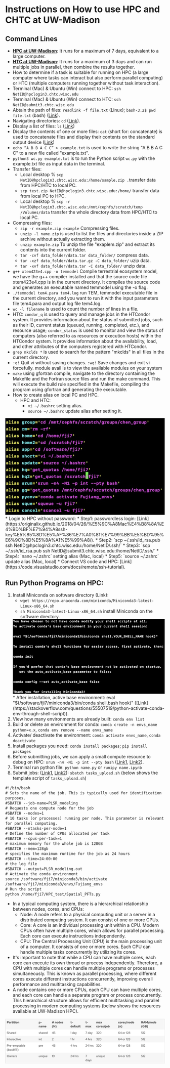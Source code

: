 # Instructions on How to use HPC and CHTC at UW-Madison

## Command Lines
* **[HPC at UW-Madison](https://chtc.cs.wisc.edu/uw-research-computing/hpc-overview)**: It runs for a maximum of 7 days, equivalent to a large computer. 
* **[HTC at UW-Madison](https://chtc.cs.wisc.edu/)**: It runs for a maximum of 3 days and can run multiple jobs in parallel, then combine the results together. 
* How to determine if a task is suitable for running on HPC (a large computer where tasks can interact but also perform parallel computing) or HTC (multiple computers running together without task interaction).
* Terminal (Mac) & Ubuntu (Win) connect to HPC: `ssh NetID@hpclogin3.chtc.wisc.edu`
* Terminal (Mac) & Ubuntu (Win) connect to HTC: `ssh NetID@submit3.chtc.wisc.edu`
* Abtain the path of files: `readlink -f file.txt` (Linux);  `bash-3.2$ pwd file.txt` (bash) ([Link](https://juejin.cn/post/6844903481728303112)).
* Navigating directories: `cd` ([Link](https://linuxize.com/post/linux-cd-command/)).
* Display a list of files: `ls` ([Link](https://www.atatus.com/blog/ls-command-in-linux-with-example/))
* Display the contents of one or more files: `cat` (short for: concatenate) is used to concatenate files and display their contents on the standard output device ([Link](https://phoenixnap.com/kb/linux-cat-command))
* `echo “A B B A C C” > example.txt` is used to write the string "A B B A C C" to a new file called "example.txt".
* `python3 wc.py example.txt` is to run the Python script `wc.py` with the example.txt file as input data in the terminal.
* Transfer files:
  * Local desktop % `scp NetID@hpclogin3.chtc.wisc.edu:/home/sample.zip .`transfer data from HPC/HTC to local PC.
  * `scp test.zip NetID@hpclogin3.chtc.wisc.edu:/home/` transfer data from local PC to HPC. 
  * Local desktop % `scp -r NetID@hpclogin3.chtc.wisc.edu:/mnt/cephfs/scratch/temp /Volumes/data` transfer the whole directory data from HPC/HTC to local PC.
* Compressing files:
  * `zip -r example.zip example` Compressing files.
  * `unzip -l name.zip` is used to list the files and directories inside a ZIP archive without actually extracting them.
  * `unzip example.zip` To unzip the file "exaplem.zip" and extract its contents into the current folder.
  * `tar -cvf data_folder/data.tar data_folder/` compress data.
  * `tar -xzf data_folder/data.tar.gz -C data_folder/` uzip data.
  * `tar -xvf data_folder/data.tar -C data_folder/` unzip data.
* `g++ xtem423e4.cpp -o temmodel` Compile terrestrial ecosystem model, we have the g++ compiler installed and that the source code file xtem423e4.cpp is in the current directory. It compiles the source code and generates an executable named temmodel using the -o flag.
* `./temmodel tem4.para tem4.log` run TEM, temmodel executable file in the current directory, and you want to run it with the input parameters file tem4.para and output log file tem4.log.
* `wc -l filename` is used to count the number of lines in a file.
* HTC: `condor_q` is used to query and manage jobs in the HTCondor system. It provides information about the status of submitted jobs, such as their ID, current status (queued, running, completed, etc.), and resource usage; `condor_status` is used to monitor and view the status of computers (also referred to as resources or execution hosts) within the HTCondor system. It provides information about the availability, load, and other attributes of the computers registered with HTCondor.
* `grep mkclds *` is used to search for the pattern "mkclds" in all files in the current directory.
* `:q!` Quit vi without saving changes. `:wq!` Save changes and exit vi forcefully.
module avail is to view the available modules on your system
* `make` using gfortran compile, navigate to the directory containing the Makefile and the Fortran source files and run the make command. This will execute the build rule specified in the Makefile, compiling the program using gfortran and generating the executable.
* How to create alias on local PC and HPC.
  * HPC and HTC:
    * `vi ~/.bashrc` setting alias.
    * `source ~/.bashrc` update alias after setting it.
<img src="hpc_image/alias.png" title="" alt="" data-align="center">
  * Login to HPC without password:
    * Step1: passwordless login: [Link](https://originalix.github.io/2018/04/26/%E5%9C%A8Mac%E4%B8%8A%E4%BD%BF%E7%94%A8ssh-key%E5%85%8D%E5%AF%86%E7%A0%81%E7%99%BB%E5%BD%95%E6%9C%8D%E5%8A%A1%E5%99%A8/).
    * Step2: `scp ~/.ssh/id_rsa.pub ssh NetID@hpclogin3.chtc.wisc.edu:/home/NetID/.ssh/`
    * Step3: `scp ~/.ssh/id_rsa.pub ssh NetID@submit3.chtc.wisc.edu:/home/NetID/.ssh/`
    * Step4: `nano ~/.zshrc` setting alias (Mac, local)
    * Step5: `source ~/.zshrc` update alias (Mac, local)
* Connect VS code and HPC: [Link](https://code.visualstudio.com/docs/remote/ssh-tutorial).

## Run Python Programs on HPC:
1. Install Miniconda on software directory (Link):
   * `wget https://repo.anaconda.com/miniconda/Miniconda3-latest-Linux-x86_64.sh`
   * `sh Miniconda3-latest-Linux-x86_64.sh` install Miniconda on the software directory.
   <img src="hpc_image/miniconda_installation.png" title="" alt="" data-align="center">
   * After installation, active base environment: eval "$(/software/fji7/miniconda3/bin/conda shell.bash  hook)" ([Link](https://stackoverflow.com/questions/55507519/python-activate-conda-env-through-shell-script)).
2. View how many environments are already built: `conda env list`
3. Build or delete an environment for conda: `conda create -n envs_name python=x.x`,   `conda env remove --name envs_name`
4. Activate/ deactivate the environment: `conda activate envs_name`, `conda deactivate`
5. Install packages you need: `conda install packages`; `pip install packages`
6. Before submitting jobs, we can apply a small compute resource to debug on HPC: `srun -n4 -N1 -p int --pty bash` ([Link1](https://chtc.cs.wisc.edu/uw-research-computing/hpc-job-submission.html), [Link2](https://chtc.cs.wisc.edu/uw-research-computing/hpc-overview.html)).
7. Terminal run python file: `python name.py` or `runipy name.ipynb`
8. Submit jobs: ([Link1](https://chtc.cs.wisc.edu/uw-research-computing/hpc-job-submission.html), [Link2](Link)): `sbatch tasks_upload.sh` (below shows the template script of `tasks_upload.sh`)
```
#!/bin/bash
# Sets the name of the job. This is typically used for identification purposes.
#SBATCH --job-name=PLSR_modeling
# Requests one compute node for the job
#SBATCH --nodes=1
# 10 tasks (or processes) running per node. This parameter is relevant for parallel computing.
#SBATCH --ntasks-per-node=1
# Define the number of CPUs allocated per task
#SBATCH --cpus-per-task=1
# maximum memory for the whole job is 128GB
#SBATCH --mem=128gb
# specifies the maximum runtime for the job as 24 hours
#SBATCH --time=24:00:00
# the log file
#SBATCH --output=PLSR_modeling.out
# Activate the conda environment
source /software/fji7/miniconda3/bin/activate /software/fji7/miniconda3/envs/Fujiang_envs
# Run the script
python /home/fji7/HPC_test/Spatial_PFTs.py

```

* In a typical computing system, there is a hierarchical relationship between nodes, cores, and CPUs:
   * Node: A node refers to a physical computing unit or a server in a distributed computing system. It can consist of one or more CPUs.
   * Core: A core is an individual processing unit within a CPU. Modern CPUs often have multiple cores, which allows for parallel processing. Each core can execute instructions independently.
   * CPU: The Central Processing Unit (CPU) is the main processing unit of a computer. It consists of one or more cores. Each CPU can handle multiple tasks concurrently by utilizing its cores.
* It's important to note that while a CPU can have multiple cores, each core can execute its own thread or process independently. Therefore, a CPU with multiple cores can handle multiple programs or processes simultaneously. This is known as parallel processing, where different cores execute different instructions concurrently, improving overall performance and multitasking capabilities.
* A node contains one or more CPUs, each CPU can have multiple cores, and each core can handle a separate program or process concurrently. This hierarchical structure allows for efficient multitasking and parallel processing in modern computing systems (below shows the resources available at UW-Madison HPC).
<img src="hpc_image/resource.png" title="" alt="" data-align="center">

